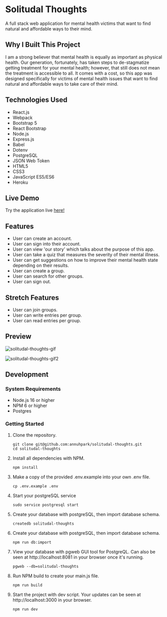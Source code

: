 # Solitudal Thoughts

A full stack web application for mental health victims that want to find natural and affordable ways to their mind. 

## Why I Built This Project

I am a strong believer that mental health is equally as important as physical health. Our generation, fortunately, has taken steps to de-stagmatize getting treatment for your mental health; however, that still does not mean the treatment is accessible to all. It comes with a cost, so this app was designed specifically for victims of mental health issues that want to find natural and affordable ways to take care of their mind. 

## Technologies Used

- React.js
- Webpack
- Bootstrap 5
- React Bootstrap
- Node.js
- Express.js
- Babel
- Dotenv
- PostgreSQL
- JSON Web Token
- HTML5
- CSS3
- JavaScript ES5/ES6
- Heroku

## Live Demo

Try the application live [here!](https://solitudal-thoughts.herokuapp.com/)

## Features

- User can create an account.
- User can sign into their account.
- User can view 'our story' which talks about the purpose of this app.
- User can take a quiz that measures the severity of their mental illness.
- User can get suggestions on how to improve their mental health state depending on their results.
- User can create a group.
- User can search for other groups.
- User can sign out.

## Stretch Features

- User can join groups.
- User can write entries per group.
- User can read entries per group.

## Preview

![solitudal-thoughts-gif](https://user-images.githubusercontent.com/69396309/175664872-417b7b5b-2d20-403e-820f-61c937018c4f.gif)

![solitudal-thoughts-gif2](https://user-images.githubusercontent.com/69396309/175665093-f9920b27-2b4d-4927-a30d-856b9ca8162c.gif)

## Development

### System Requirements

- Node.js 16 or higher
- NPM 6 or higher
- Postgres

### Getting Started

1. Clone the repository.

    ```shell
    git clone git@github.com:annuhpark/solitudal-thoughts.git
    cd solitudal-thoughts
    ```

2. Install all dependencies with NPM.

    ```shell
    npm install
    ```

3. Make a copy of the provided .env.example into your own .env file.

    ```shell
    cp .env.example .env
    ```

4. Start your postgreSQL service

    ```shell
    sudo service postgresql start
    ```

5. Create your database with postgreSQL, then import database schema.

    ```shell
    createdb solitudal-thoughts
    ```
    
6. Create your database with postgreSQL, then import database schema.

    ```shell
    npm run db:import
    ```
    
7. View your database with pgweb GUI tool for PostgreQL. Can also be seen at http://localhost:8081 in your browser once it's running.

    ```shell
    pgweb --db=solitudal-thoughts
    ```
8. Run NPM build to create your main.js file.

    ```shell
    npm run build
    ```
    
9. Start the project with dev script. Your updates can be seen at http://localhost:3000 in your browser.

    ```shell
    npm run dev
    ```
